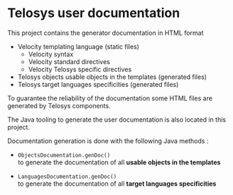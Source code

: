 # Telosys user documentation

This project contains the generator documentation in HTML format

   
   
* Velocity templating language (static files)
  * Velocity syntax 
  * Velocity standard directives
  * Velocity Telosys specific directives
* Telosys objects usable objects in the templates (generated files)
* Telosys target languages specificities (generated files)


To guarantee the reliability of the documentation some HTML files are generated by Telosys components.

The Java tooling to generate the user documentation is also located in this project.

Documentation generation is done with the following Java methods :  

- ``ObjectsDocumentation.genDoc()``   
  to generate the documentation of all **usable objects in the templates**   


- ``LanguagesDocumentation.genDoc()``   
  to generate the documentation of all **target languages specificities**

 